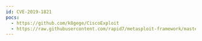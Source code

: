 ```yaml
---
id: CVE-2019-1821
pocs:
  - https://github.com/k8gege/CiscoExploit
  - https://raw.githubusercontent.com/rapid7/metasploit-framework/master/modules/exploits/linux/http/cpi_tararchive_upload.rb
---
```

